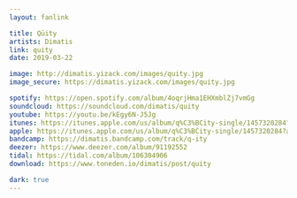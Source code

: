 ```yaml
---
layout: fanlink

title: Qüity
artists: Dimatis
link: quity
date: 2019-03-22

image: http://dimatis.yizack.com/images/quity.jpg
image_secure: https://dimatis.yizack.com/images/quity.jpg

spotify: https://open.spotify.com/album/4oqrjHma1EHXmblZj7vmGg
soundcloud: https://soundcloud.com/dimatis/quity
youtube: https://youtu.be/kEgy6N-J5Jg
itunes: https://itunes.apple.com/us/album/q%C3%BCity-single/1457320284?app=itunes
apple: https://itunes.apple.com/us/album/q%C3%BCity-single/1457320284?app=music
bandcamp: https://dimatis.bandcamp.com/track/q-ity
deezer: https://www.deezer.com/album/91192552
tidal: https://tidal.com/album/106304906
download: https://www.toneden.io/dimatis/post/quity

dark: true
---
```

